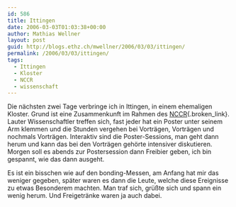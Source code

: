 ```yaml
---
id: 586
title: Ittingen
date: 2006-03-03T01:03:38+00:00
author: Mathias Wellner
layout: post
guid: http://blogs.ethz.ch/mwellner/2006/03/03/ittingen/
permalink: /2006/03/03/ittingen/
tags:
  - Ittingen
  - Kloster
  - NCCR
  - wissenschaft
---
```

Die nächsten zwei Tage verbringe ich in Ittingen, in einem ehemaligen Kloster. Grund ist eine Zusammenkunft im Rahmen des [NCCR](http://www.nccr-neuro.uzh.ch/){.broken_link}. Lauter Wissenschaftler treffen sich, fast jeder hat ein Poster unter seinem Arm klemmen und die Stunden vergehen bei Vorträgen, Vorträgen und nochmals Vorträgen. Interaktiv sind die Poster-Sessions, man geht dann herum und kann das bei den Vorträgen gehörte intensiver diskutieren. Morgen soll es abends zur Postersession dann Freibier geben, ich bin gespannt, wie das dann ausgeht.

Es ist ein bisschen wie auf den bonding-Messen, am Anfang hat mir das weniger gegeben, später waren es dann die Leute, welche diese Ereignisse zu etwas Besonderem machten. Man traf sich, grüßte sich und spann ein wenig herum. Und Freigetränke waren ja auch dabei.